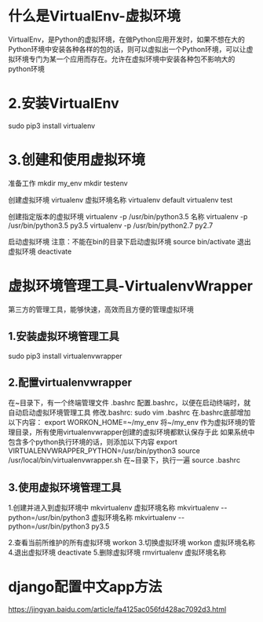 # 什么是VirtualEnv-虚拟环境

VirtualEnv，是Python的虚拟环境，在做Python应用开发时，如果不想在大的Python环境中安装各种各样的包的话，则可以虚拟出一个Python环境，可以让虚拟环境专门为某一个应用而存在。允许在虚拟环境中安装各种包不影响大的python环境

# 2.安装VirtualEnv

sudo pip3 install virtualenv

# 3.创建和使用虚拟环境

准备工作
  mkdir my_env
  mkdir testenv

创建虚拟环境
  virtualenv 虚拟环境名称
  virtualenv default
  virtualenv test

创建指定版本的虚拟环境
  virtualenv -p /usr/bin/python3.5 名称
  virtualenv -p /usr/bin/python3.5 py3.5
  virtualenv -p /usr/bin/python2.7 py2.7

启动虚拟环境
  注意：不能在bin的目录下启动虚拟环境
  source bin/activate
  退出虚拟环境
  deactivate

# 虚拟环境管理工具-VirtualenvWrapper

第三方的管理工具，能够快速，高效而且方便的管理虚拟环境

## 1.安装虚拟环境管理工具

sudo pip3 install virtualenvwrapper

## 2.配置virtualenvwrapper

在~目录下，有一个终端管理文件 .bashrc
配置.bashrc，以便在启动终端时，就自动启动虚拟环境管理工具
修改.bashrc: sudo vim .bashrc
在.bashrc底部增加以下内容：
export WORKON_HOME=~/my_env
将~/my_env 作为虚拟环境的管理目录，所有使用virtualenvwrapper创建的虚拟环境都默认保存于此
如果系统中包含多个python执行环境的话，则添加以下内容
export VIRTUALENVWRAPPER_PYTHON=/usr/bin/python3
source /usr/local/bin/virtualenvwrapper.sh
在~目录下，执行一遍  source .bashrc

## 3.使用虚拟环境管理工具

1.创建并进入到虚拟环境中
  mkvirtualenv 虚拟环境名称
  mkvirtualenv --python=/usr/bin/python3 虚拟环境名称
  mkvirtualenv --python=/usr/bin/python3 py3.5
  
2.查看当前所维护的所有虚拟环境
  workon
3.切换虚拟环境
  workon 虚拟环境名称
4.退出虚拟环境
  deactivate
5.删除虚拟环境
  rmvirtualenv 虚拟环境名称

# django配置中文app方法

https://jingyan.baidu.com/article/fa4125ac056fd428ac7092d3.html
  